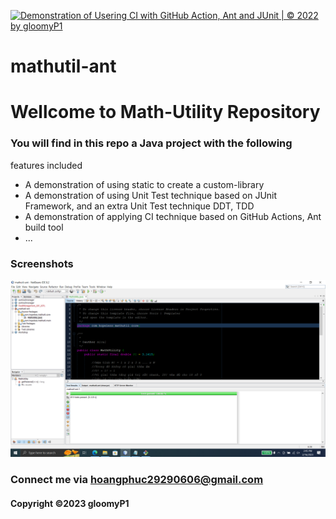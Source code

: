 [![Demonstration of Usering CI with GitHub Action, Ant and JUnit | © 2022 by gloomyP1](https://github.com/gloomyP1/mathutil-ant/actions/workflows/mathutil-ant-ci.yml/badge.svg)](https://github.com/gloomyP1/mathutil-ant/actions/workflows/mathutil-ant-ci.yml)

# mathutil-ant

# Wellcome to Math-Utility Repository


### You will find in this repo a Java project with the following
features included

* A demonstration of using static to create a custom-library
* A demonstration of using Unit Test technique based on JUnit Framework,
and an extra Unit Test technique DDT, TDD
* A demonstration of applying CI technique based on GitHub Actions, Ant
build tool
* ...

### Screenshots
![Source code with JUnit](https://github.com/hopelessabit/mathutil-ant/blob/main/screenshots/soure_code_with_junit.png)

### Connect me via hoangphuc29290606@gmail.com
#### Copyright &#169;2023 gloomyP1
